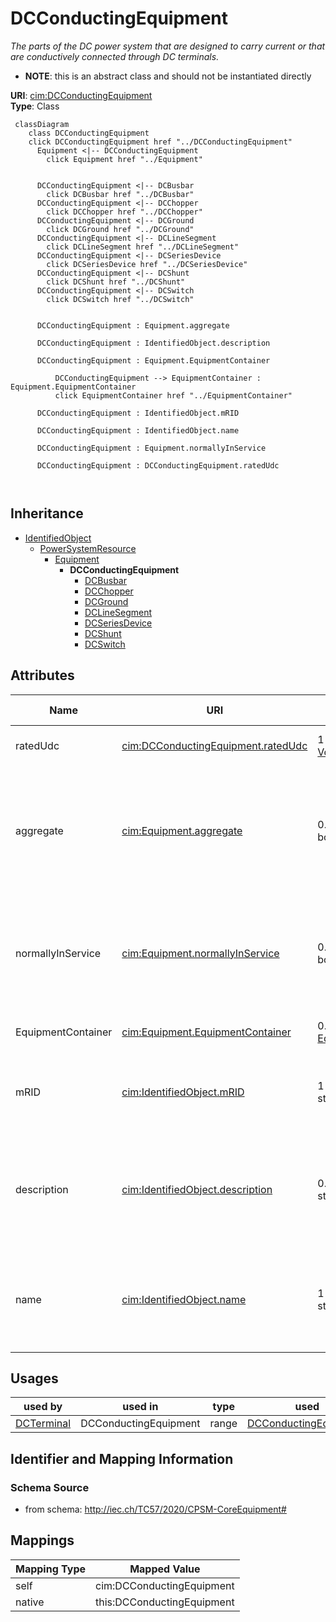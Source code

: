 # DCConductingEquipment


_The parts of the DC power system that are designed to carry current or that are conductively connected through DC terminals._




* __NOTE__: this is an abstract class and should not be instantiated directly


**URI**: [cim:DCConductingEquipment](http://iec.ch/TC57/CIM100#DCConductingEquipment)<br />
**Type**: Class




```mermaid
 classDiagram
    class DCConductingEquipment
    click DCConductingEquipment href "../DCConductingEquipment"
      Equipment <|-- DCConductingEquipment
        click Equipment href "../Equipment"
      

      DCConductingEquipment <|-- DCBusbar
        click DCBusbar href "../DCBusbar"
      DCConductingEquipment <|-- DCChopper
        click DCChopper href "../DCChopper"
      DCConductingEquipment <|-- DCGround
        click DCGround href "../DCGround"
      DCConductingEquipment <|-- DCLineSegment
        click DCLineSegment href "../DCLineSegment"
      DCConductingEquipment <|-- DCSeriesDevice
        click DCSeriesDevice href "../DCSeriesDevice"
      DCConductingEquipment <|-- DCShunt
        click DCShunt href "../DCShunt"
      DCConductingEquipment <|-- DCSwitch
        click DCSwitch href "../DCSwitch"
      
      
      DCConductingEquipment : Equipment.aggregate
        
      DCConductingEquipment : IdentifiedObject.description
        
      DCConductingEquipment : Equipment.EquipmentContainer
        
          DCConductingEquipment --> EquipmentContainer : Equipment.EquipmentContainer
          click EquipmentContainer href "../EquipmentContainer"
        
      DCConductingEquipment : IdentifiedObject.mRID
        
      DCConductingEquipment : IdentifiedObject.name
        
      DCConductingEquipment : Equipment.normallyInService
        
      DCConductingEquipment : DCConductingEquipment.ratedUdc
        
      
```





## Inheritance
* [IdentifiedObject](IdentifiedObject.md)
    * [PowerSystemResource](PowerSystemResource.md)
        * [Equipment](Equipment.md)
            * **DCConductingEquipment**
                * [DCBusbar](DCBusbar.md)
                * [DCChopper](DCChopper.md)
                * [DCGround](DCGround.md)
                * [DCLineSegment](DCLineSegment.md)
                * [DCSeriesDevice](DCSeriesDevice.md)
                * [DCShunt](DCShunt.md)
                * [DCSwitch](DCSwitch.md)



## Attributes


| Name | URI | Cardinality and Range | Description | Inheritance |
| ---  | --- | --- | --- | --- |
| ratedUdc | [cim:DCConductingEquipment.ratedUdc](http://iec.ch/TC57/CIM100#DCConductingEquipment.ratedUdc) | 1 <br />  [Voltage](Voltage.md)  | Rated DC device voltage | direct |
| aggregate | [cim:Equipment.aggregate](http://iec.ch/TC57/CIM100#Equipment.aggregate) | 0..1 <br />  boolean  | The aggregate flag provides an alternative way of representing an aggregated ... | [Equipment](Equipment.md) |
| normallyInService | [cim:Equipment.normallyInService](http://iec.ch/TC57/CIM100#Equipment.normallyInService) | 0..1 <br />  boolean  | Specifies the availability of the equipment under normal operating conditions | [Equipment](Equipment.md) |
| EquipmentContainer | [cim:Equipment.EquipmentContainer](http://iec.ch/TC57/CIM100#Equipment.EquipmentContainer) | 0..1 <br />  [EquipmentContainer](EquipmentContainer.md)  | Container of this equipment | [Equipment](Equipment.md) |
| mRID | [cim:IdentifiedObject.mRID](http://iec.ch/TC57/CIM100#IdentifiedObject.mRID) | 1 <br />  string  | Master resource identifier issued by a model authority | [IdentifiedObject](IdentifiedObject.md) |
| description | [cim:IdentifiedObject.description](http://iec.ch/TC57/CIM100#IdentifiedObject.description) | 0..1 <br />  string  | The description is a free human readable text describing or naming the object | [IdentifiedObject](IdentifiedObject.md) |
| name | [cim:IdentifiedObject.name](http://iec.ch/TC57/CIM100#IdentifiedObject.name) | 1 <br />  string  | The name is any free human readable and possibly non unique text naming the o... | [IdentifiedObject](IdentifiedObject.md) |





## Usages

| used by | used in | type | used |
| ---  | --- | --- | --- |
| [DCTerminal](DCTerminal.md) | DCConductingEquipment | range | [DCConductingEquipment](DCConductingEquipment.md) |






## Identifier and Mapping Information







### Schema Source


* from schema: http://iec.ch/TC57/2020/CPSM-CoreEquipment#





## Mappings

| Mapping Type | Mapped Value |
| ---  | ---  |
| self | cim:DCConductingEquipment |
| native | this:DCConductingEquipment |




